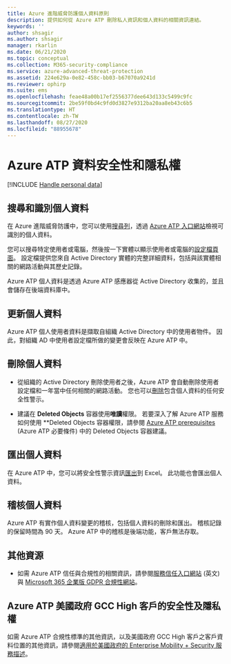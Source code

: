 ```yaml
---
title: Azure 進階威脅防護個人資料原則
description: 提供如何從 Azure ATP 刪除私人資訊和個人資料的相關資訊連結。
keywords: ''
author: shsagir
ms.author: shsagir
manager: rkarlin
ms.date: 06/21/2020
ms.topic: conceptual
ms.collection: M365-security-compliance
ms.service: azure-advanced-threat-protection
ms.assetid: 224e629a-0e82-458c-bb03-b67070a9241d
ms.reviewer: ophirp
ms.suite: ems
ms.openlocfilehash: feae48a00b17ef2556377dee643d133c5499c9fc
ms.sourcegitcommit: 2be59f0bd4c9fd0d3827e9312ba20aa8eb43c6b5
ms.translationtype: HT
ms.contentlocale: zh-TW
ms.lasthandoff: 08/27/2020
ms.locfileid: "88955678"
---
```

# <a name="azure-atp-data-security-and-privacy"></a>Azure ATP 資料安全性和隱私權

[!INCLUDE [Handle personal data](../includes/gdpr-intro-sentence.md)]

## <a name="search-for-and-identify-personal-data"></a>搜尋和識別個人資料

在 Azure 進階威脅防護中，您可以使用[搜尋列](workspace-portal.md#search-bar)，透過 [Azure ATP 入口網站](workspace-portal.md)檢視可識別的個人資料。

您可以搜尋特定使用者或電腦，然後按一下實體以顯示使用者或電腦的[設定檔頁面](entity-profiles.md)。 設定檔提供您來自 Active Directory 實體的完整詳細資料，包括與該實體相關的網路活動與其歷史記錄。

Azure ATP 個人資料是透過 Azure ATP 感應器從 Active Directory 收集的，並且會儲存在後端資料庫中。

## <a name="update-personal-data"></a>更新個人資料

Azure ATP 個人使用者資料是擷取自組織 Active Directory 中的使用者物件。 因此，對組織 AD 中使用者設定檔所做的變更會反映在 Azure ATP 中。


## <a name="delete-personal-data"></a>刪除個人資料

- 從組織的 Active Directory 刪除使用者之後，Azure ATP 會自動刪除使用者設定檔和一年當中任何相關的網路活動。 您也可以[刪除](working-with-suspicious-activities.md#review-suspicious-activities-on-the-attack-time-line)包含個人資料的任何安全性警示。

- 建議在 **Deleted Objects** 容器使用**唯讀**權限。 若要深入了解 Azure ATP 服務如何使用 **Deleted Objects 容器權限，請參閱 [Azure ATP prerequisites](atp-prerequisites.md#before-you-start) (Azure ATP 必要條件) 中的 Deleted Objects 容器建議。

## <a name="export-personal-data"></a>匯出個人資料

在 Azure ATP 中，您可以將安全性警示資訊[匯出](working-with-suspicious-activities.md#review-suspicious-activities-on-the-attack-time-line)到 Excel。 此功能也會匯出個人資料。

## <a name="audit-personal-data"></a>稽核個人資料

Azure ATP 有實作個人資料變更的稽核，包括個人資料的刪除和匯出。 稽核記錄的保留時間為 90 天。 Azure ATP 中的稽核是後端功能，客戶無法存取。

## <a name="additional-resources"></a>其他資源

- 如需 Azure ATP 信任與合規性的相關資訊，請參閱[服務信任入口網站](https://servicetrust.microsoft.com/ViewPage/GDPRGetStarted) \(英文\) 與 [Microsoft 365 企業版 GDPR 合規性網站](/microsoft-365/compliance/gdpr?view=o365-worldwide)。

## <a name="security-and-privacy-for-azure-atp-us-government-gcc-high-customers"></a>Azure ATP 美國政府 GCC High 客戶的安全性及隱私權
如需 Azure ATP 合規性標準的其他資訊，以及美國政府 GCC High 客戶之客戶資料位置的其他資訊，請參閱[適用於美國政府的 Enterprise Mobility + Security 服務描述](/enterprise-mobility-security/solutions/ems-govt-service-description)。
